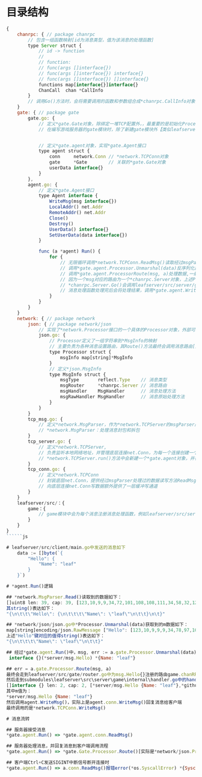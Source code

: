 # 目录结构
``````js
{
    chanrpc: { // package chanrpc
        // 包含一组函数映射[id为消息类型，值为该消息的处理函数]
        type Server struct {
            // id -> function
            //
            // function:
            // func(args []interface{})
            // func(args []interface{}) interface{}
            // func(args []interface{}) []interface{}
            functions map[interface{}]interface{}
            ChanCall  chan *CallInfo
        }
        // 调用Go()方法时，会将需要调用的函数和参数组合成*chanrpc.CallInfo对象，发送到*chanrpc.Server.ChanCall缓冲通道中，再由*module.Skeleton.Run()方法负责通*chanrpc.Server.ChanCall缓冲通道中接受数据处理，最终会调用*chanrpc.Server.Exec()来处理这个*chanrpc.CallInfo对象
    }
    gate: { // package gate
        gate.go: {
            // 定义*gate.Gate对象，除绑定一堆TCP配置外，，最重要的是初始化Processor和AgentChanRPC
            // 在编写游戏服务器的gate模块时，除了新建gate模块外【类似leafserver/src/server/gate/external.go】，还需要为每种消息设置处理消息的路由【类似leafserver/src/server/gate/route.go】


            // 定义*gate.agent对象，实现*gate.Agent接口
            type agent struct {
                conn     network.Conn // *network.TCPConn对象
                gate     *Gate        // 关联的*gate.Gate对象
                userData interface{}
            }
        },
        agent.go: {
            // 定义*gate.Agent接口
            type Agent interface {
                WriteMsg(msg interface{})
                LocalAddr() net.Addr
                RemoteAddr() net.Addr
                Close()
                Destroy()
                UserData() interface{}
                SetUserData(data interface{})
            }

            func (a *agent) Run() {
                for {
                    // 无限循环调用*network.TCPConn.ReadMsg()读取经过msgParser解析后的数据
                    // 调用*gate.agent.Processor.Unmarshal(data)反序列化数据
                    // 调用*gate.agent.ProcessorRoute(msg, a)处理数据,一般会将消息的路由设置为game.ChanRPC, game.ChanRPC一般在game模块中定义，实际上是一个chanrpc.NewServer()对象
                    // 因为一个msg对应的路由为一个*chanrpc.Server对象，上述ProcessorRoute()方法会调用*chanrpc.Server.Go()
                    // *chanrpc.Server.Go()会调用leafserver/src/server/game/internal/handler.go中为消息注册的处理函数handleHello()中
                    // 消息处理函数处理完后会将处理结果，调用*gate.agent.WriteMsg()写入，最终是调用*network.TCPConn.WriteMsg()写入结果
                }
            }
        }
    }
    network: { // package network
        json: { // package network/json
            // 实现了*network.Processor接口的一个具体的Processor对象，外部可以通过var Processor = json.NewProcessor()获得
            json.go: {
                // Processor定义了一组字符串到*MsgInfo的映射
                // 主要负责为各种消息设置路由，其Route()方法最终会调用消息路由[通常是一个*chanrpc.Server对象]的Go方法执行消息处理逻辑
                type Processor struct {
                    msgInfo map[string]*MsgInfo
                }
                // 定义*json.MsgInfo
                type MsgInfo struct {
                    msgType       reflect.Type    // 消息类型
                    msgRouter     *chanrpc.Server // 消息路由
                    msgHandler    MsgHandler      // 消息处理方法
                    msgRawHandler MsgHandler      // 消息原始处理方法
                }
            }
        }
        tcp_msg.go: {
            // 定义*network.MsgParser，作为*network.TCPServer的msgParser属性
            // *network.MsgParser：处理消息封包和拆包
        }
        tcp_server.go: {
            // 定义*network.TCPServer,
            // 负责监听本地网络地址，并管理底层连接net.Conn，为每一个连接创建一个agent，并在go协程中运行agent.Run()
            // *network.TCPServer.run()方法中会新建一个*gate.agent对象，并在go协程中调用*gate.agent.Run()
        }
        tcp_conn.go: {
            // 定义*network.TCPConn
            // 封装底层net.Conn，提供经过msgParser处理过的数据读写方法ReadMsg()，WriteMsg()
            // 向底层连接net.Conn写数据额外提供了一层缓冲写通道
        }
    }
    leafserver/src/：{
        game：{
            // game模块中会为每个消息注册消息处理函数，例如leafserver/src/server/game/internal/handler.go中所示
        }
    }
}
``````js

# leafserver/src/client/main.go中发送的消息如下
	data := []byte(`{
		"Hello": {
			"Name": "leaf"
		}
	}`)

# *agent.Run()逻辑

## *network.MsgParser.Read()读取到的数据如下：
[]uint8 len: 39, cap: 39, [123,10,9,9,34,72,101,108,108,111,34,58,32,123,10,9,9,9,34,78,97,109,101,34,58,32,34,108,101,97,102,34,10,9,9,125,10,9,125]
其string()表达如下：
"{\n\t\t\"Hello\": {\n\t\t\t\"Name\": \"leaf\"\n\t\t}\n\t}"

## *network/json/json.go中*Processor.Unmarshal(data)获取到的m数据如下：
map[string]encoding/json.RawMessage ["Hello": [123,10,9,9,9,34,78,97,109,101,34,58,32,34,108,101,97,102,34,10,9,9,125], ]
上述"Hello"键对应的值得string()表达如下：
"{\n\t\t\t\"Name\": \"leaf\"\n\t\t}"

## 经过*gate.agent.Run()中，msg, err := a.gate.Processor.Unmarshal(data)后，msg值为：
 interface {}(*server/msg.Hello) *{Name: "leaf"}

## err = a.gate.Processor.Route(msg, a)
最终会走到leafserver/src/gate/router.go中为msg.Hello{}注册的路由game.chanRPC中
然后走到submodules\leafserver\src\server\game\internal\handler.go中的handleHello()方法中，其中args参数为：
[]interface {} len: 2, cap: 2, [*server/msg.Hello {Name: "leaf"},*github.com/name5566/leaf/gate.agent {conn: github.com/name5566/leaf/network.Conn(*github.com/name5566/leaf/network.TCPConn) ..., gate: *(*"github.com/name5566/leaf/gate.Gate")(0xc0000d41b0), userData: interface {} nil}]
其中m值为：
*server/msg.Hello {Name: "leaf"}
然后调用agent.WriteMsg()，实际上是agent.conn.WriteMsg()回复消息给客户端
最终调用的是*network.TCPConn.WriteMsg()

# 消息流转

## 服务器接受消息
*gate.agent.Run() => *gate.agent.conn.ReadMsg()

## 服务器处理消息，并回复消息到客户端调用流程
*gate.agent.Run() => *gate.Gate.Processor.Route()[实际是*network/json.Processor.Route()] => game.ChanRPC => *server/game/internal.handleHello() => *gate.agent.WriteMsg()[*gate.agent没有定义WriteMsg()，继承自*network.TCPConn.WriteMsg()] => *network.TCPConn.WriteMsg() => *network.MsgParser.Write() => *network.TCPConn.Write() => *network.TCPConn.doWrite() => 写入*network.TCPConn.writeChan

## 客户端Ctrl+C发送SIGINT中断信号断开连接时
*gate.agent.Run() => a.conn.ReadMsg()报错error(*os.SyscallError) *{Syscall: "wsarecv", Err: error(syscall.Errno) WSAECONNRESET (10054)}终止*gate.agent.Run() => *network.TCPServer.run()的go协程中 => 执行cleanup操作